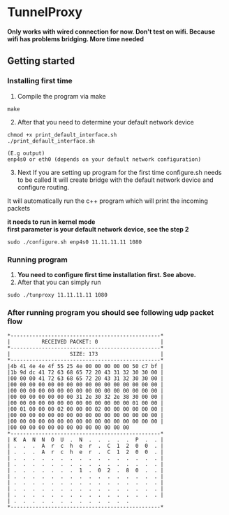 # TunnelProxy

**Only works with wired connection for now. Don't test on wifi. Because wifi has problems bridging. More time needed**
## Getting started

### Installing first time
1) Compile the program via make
```
make
```
2) After that you need to determine your default network device
```
chmod +x print_default_interface.sh
./print_default_interface.sh

(E.g output)
enp4s0 or eth0 (depends on your default network configuration)
```
3) Next If you are setting up program for the first time configure.sh needs to be called
  It will create bridge with the default network device and configure routing.
  
  It will automatically run the c++ program which will print the incoming packets
  
  **it needs to run in kernel mode**  
  **first parameter is your default network device, see the step 2**

```
sudo ./configure.sh enp4s0 11.11.11.11 1080
```
### Running program
1) **You need to configure first time installation first. See above.**  
2) After that you can simply run
```
sudo ./tunproxy 11.11.11.11 1080

```
### After running program you should see following udp packet flow
```
*------------------------------------------------*
|          RECEIVED PACKET: 0                    |
*------------------------------------------------*
|                   SIZE: 173                    |
*------------------------------------------------*
|4b 41 4e 4e 4f 55 25 4e 00 00 00 00 00 50 c7 bf |
|1b 9d dc 41 72 63 68 65 72 20 43 31 32 30 30 00 |
|00 00 00 41 72 63 68 65 72 20 43 31 32 30 30 00 |
|00 00 00 00 00 00 00 00 00 00 00 00 00 00 00 00 |
|00 00 00 00 00 00 00 00 00 00 00 00 00 00 00 00 |
|00 00 00 00 00 00 00 31 2e 30 32 2e 38 30 00 00 |
|00 00 00 00 00 00 00 00 00 00 00 00 00 01 00 00 |
|00 01 00 00 00 02 00 00 00 02 00 00 00 00 00 00 |
|00 00 00 00 00 00 00 00 00 00 00 00 00 00 00 00 |
|00 00 00 00 00 00 00 00 00 00 00 00 00 00 00 00 |
|00 00 00 00 00 00 00 00 00 00 00 00 00
*------------------------------------------------*
| K  A  N  N  O  U  .  N  .  .  .  .  .  P  .  . |
| .  .  .  A  r  c  h  e  r  .  C  1  2  0  0  . |
| .  .  .  A  r  c  h  e  r  .  C  1  2  0  0  . |
| .  .  .  .  .  .  .  .  .  .  .  .  .  .  .  . |
| .  .  .  .  .  .  .  .  .  .  .  .  .  .  .  . |
| .  .  .  .  .  .  .  1  .  0  2  .  8  0  .  . |
| .  .  .  .  .  .  .  .  .  .  .  .  .  .  .  . |
| .  .  .  .  .  .  .  .  .  .  .  .  .  .  .  . |
| .  .  .  .  .  .  .  .  .  .  .  .  .  .  .  . |
| .  .  .  .  .  .  .  .  .  .  .  .  .  .  .  . |
| .  .  .  .  .  .  .  .  .  .  .  .  .
*------------------------------------------------*
```
